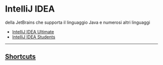 # IntelliJ IDEA
della JetBrains che supporta il linguaggio Java e numerosi altri linguaggi

- [IntelliJ IDEA Ultimate](https://www.jetbrains.com/idea/)
- [IntelliJ IDEA Students](https://www.jetbrains.com/community/education/#students)

---
## [Shortcuts](./ShortCuts.md)